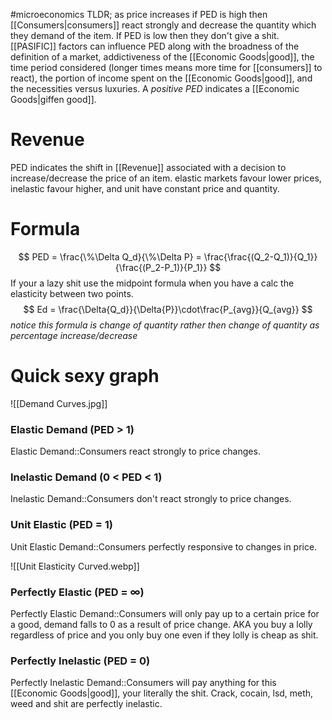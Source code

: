 #microeconomics 
TLDR; as price increases if PED is high then [[Consumers|consumers]] react strongly and decrease the quantity which they demand of the item. If PED is low then they don't give a shit. [[PASIFIC]] factors can influence PED along with the broadness of the definition of a market, addictiveness of the [[Economic Goods|good]], the time period considered (longer times means more time for [[consumers]] to react), the portion of income spent on the [[Economic Goods|good]], and the necessities versus luxuries. A *positive PED* indicates a [[Economic Goods|giffen good]].

# Revenue
PED indicates the shift in [[Revenue]] associated with a decision to increase/decrease the price of an item. elastic markets favour lower prices, inelastic favour higher, and unit have constant price and quantity.

# Formula
$$
PED = \frac{\%\Delta Q_d}{\%\Delta P} = \frac{\frac{(Q_2-Q_1)}{Q_1}}{\frac{(P_2-P_1)}{P_1}}
$$
If your a lazy shit use the midpoint formula when you have a calc the elasticity between two points.
$$
Ed = \frac{\Delta{Q_d}}{\Delta{P}}\cdot\frac{P_{avg}}{Q_{avg}}
$$
*notice this formula is change of quantity rather then change of quantity as percentage increase/decrease*

# Quick sexy graph
![[Demand Curves.jpg]]

### Elastic Demand (PED > 1)
Elastic Demand::Consumers react strongly to price changes.
<!--SR:!2023-11-25,3,250-->

### Inelastic Demand (0 < PED < 1)
Inelastic Demand::Consumers don't react strongly to price changes.
<!--SR:!2023-11-25,3,250-->

### Unit Elastic (PED = 1)
Unit Elastic Demand::Consumers perfectly responsive to changes in price.
<!--SR:!2023-11-25,3,250-->
![[Unit Elasticity Curved.webp]]

### Perfectly Elastic (PED = $\infty$)
Perfectly Elastic Demand::Consumers will only pay up to a certain price for a good, demand falls to 0 as a result of price change. AKA you buy a lolly regardless of price and you only buy one even if they lolly is cheap as shit.
<!--SR:!2023-11-25,3,250-->

### Perfectly Inelastic (PED = 0)
Perfectly Inelastic Demand::Consumers will pay anything for this [[Economic Goods|good]], your literally the shit. Crack, cocain, lsd, meth, weed and shit are perfectly inelastic.
<!--SR:!2023-11-25,3,250-->